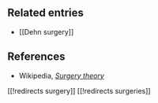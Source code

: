 
## Related entries

* [[Dehn surgery]]

## References

* Wikipedia, _[Surgery theory](https://en.wikipedia.org/wiki/Surgery_theory)_

[[!redirects surgery]]
[[!redirects surgeries]]
